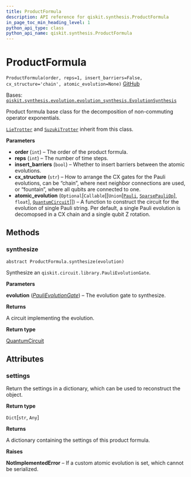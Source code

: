 ```yaml
---
title: ProductFormula
description: API reference for qiskit.synthesis.ProductFormula
in_page_toc_min_heading_level: 1
python_api_type: class
python_api_name: qiskit.synthesis.ProductFormula
---
```


# ProductFormula

<span id="qiskit.synthesis.ProductFormula" />

`ProductFormula(order, reps=1, insert_barriers=False, cx_structure='chain', atomic_evolution=None)` [GitHub](https://github.com/qiskit/qiskit/tree/stable/0.23/qiskit/synthesis/evolution/product_formula.py "view source code")

Bases: [`qiskit.synthesis.evolution.evolution_synthesis.EvolutionSynthesis`](qiskit.synthesis.EvolutionSynthesis "qiskit.synthesis.evolution.evolution_synthesis.EvolutionSynthesis")

Product formula base class for the decomposition of non-commuting operator exponentials.

[`LieTrotter`](qiskit.synthesis.LieTrotter "qiskit.synthesis.LieTrotter") and [`SuzukiTrotter`](qiskit.synthesis.SuzukiTrotter "qiskit.synthesis.SuzukiTrotter") inherit from this class.

**Parameters**

*   **order** (`int`) – The order of the product formula.
*   **reps** (`int`) – The number of time steps.
*   **insert\_barriers** (`bool`) – Whether to insert barriers between the atomic evolutions.
*   **cx\_structure** (`str`) – How to arrange the CX gates for the Pauli evolutions, can be “chain”, where next neighbor connections are used, or “fountain”, where all qubits are connected to one.
*   **atomic\_evolution** (`Optional`\[`Callable`\[\[`Union`\[[`Pauli`](qiskit.quantum_info.Pauli "qiskit.quantum_info.operators.symplectic.pauli.Pauli"), [`SparsePauliOp`](qiskit.quantum_info.SparsePauliOp "qiskit.quantum_info.operators.symplectic.sparse_pauli_op.SparsePauliOp")], `float`], [`QuantumCircuit`](qiskit.circuit.QuantumCircuit "qiskit.circuit.quantumcircuit.QuantumCircuit")]]) – A function to construct the circuit for the evolution of single Pauli string. Per default, a single Pauli evolution is decomopsed in a CX chain and a single qubit Z rotation.

## Methods

### synthesize

<span id="qiskit.synthesis.ProductFormula.synthesize" />

`abstract ProductFormula.synthesize(evolution)`

Synthesize an `qiskit.circuit.library.PauliEvolutionGate`.

**Parameters**

**evolution** ([*PauliEvolutionGate*](qiskit.circuit.library.PauliEvolutionGate "qiskit.circuit.library.PauliEvolutionGate")) – The evolution gate to synthesize.

**Returns**

A circuit implementing the evolution.

**Return type**

[QuantumCircuit](qiskit.circuit.QuantumCircuit "qiskit.circuit.QuantumCircuit")

## Attributes

<span id="qiskit.synthesis.ProductFormula.settings" />

### settings

Return the settings in a dictionary, which can be used to reconstruct the object.

**Return type**

`Dict`\[`str`, `Any`]

**Returns**

A dictionary containing the settings of this product formula.

**Raises**

**NotImplementedError** – If a custom atomic evolution is set, which cannot be serialized.

